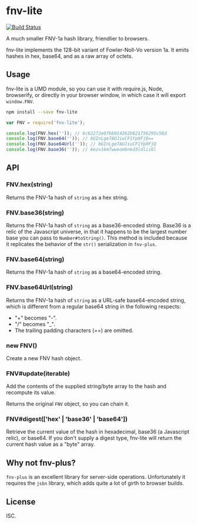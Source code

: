 fnv-lite
========

[![Build Status](https://travis-ci.org/casetext/fnv-lite.svg)](https://travis-ci.org/casetext/fnv-lite)

A much smaller FNV-1a hash library, friendlier to browsers.

fnv-lite implements the 128-bit variant of Fowler-Noll-Vo version 1a. It emits hashes in hex, base64, and as a raw array of octets.

## Usage

fnv-lite is a UMD module, so you can use it with require.js, Node, browserify,
or directly in your browser window, in which case it will export `window.FNV`.

```bash
npm install --save fnv-lite
```

```js
var FNV = require('fnv-lite');

console.log(FNV.hex('')); // 6c62272e07bb014262b821756295c58d
console.log(FNV.base64('')); // bGInLge7AUJiuCF1YpXFjQ==
console.log(FNV.base64Url('')); // bGInLge7AUJiuCF1YpXFjQ
console.log(FNV.base36('')); // 6ezv16m7wweombnkd3ldlii6l
```

## API

### FNV.hex(string)

Returns the FNV-1a hash of `string` as a hex string.

### FNV.base36(string)

Returns the FNV-1a hash of `string` as a base36-encoded string.
Base36 is a relic of the Javascript universe, in that it happens
to be the largest number base you can pass to `Number#toString()`.
This method is included because it replicates the behavior of the `str()`
serialization in `fnv-plus`.

### FNV.base64(string)

Returns the FNV-1a hash of `string` as a base64-encoded string.

### FNV.base64Url(string)

Returns the FNV-1a hash of `string` as a URL-safe base64-encoded string,
which is different from a regular base64 string in the following respects:
- "+" becomes "-".
- "/" becomes "\_".
- The trailing padding characters (==) are omitted.

### new FNV()

Create a new FNV hash object.

### FNV#update(iterable)

Add the contents of the supplied string/byte array to the hash and recompute its value.

Returns the original `FNV` object, so you can chain it.

### FNV#digest(['hex' | 'base36' | 'base64'])

Retrieve the current value of the hash in hexadecimal, base36 (a Javascript relic), or base64.
If you don't supply a digest type, fnv-lite will return the current hash
value as a "byte" array.

## Why not fnv-plus?

`fnv-plus` is an excellent library for server-side operations. Unfortunately it
requires the `jsbn` library, which adds quite a lot of girth to browser builds.

## License
ISC.
